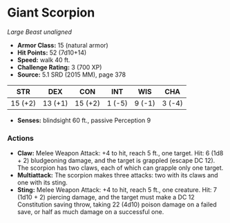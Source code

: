 # Giant Scorpion

*Large* *Beast* *unaligned*

- **Armor Class:** 15 (natural armor)
- **Hit Points:** 52 (7d10+14)
- **Speed:** walk 40 ft.
- **Challenge Rating:** 3 (700 XP)
- **Source:** 5.1 SRD (2015 MM), page 378

| STR | DEX | CON | INT | WIS | CHA |
| --- | --- | --- | --- | --- | --- |
| 15 (+2) | 13 (+1) | 15 (+2) | 1 (-5) | 9 (-1) | 3 (-4) |

- **Senses:** blindsight 60 ft., passive Perception 9

### Actions

- **Claw:** Melee Weapon Attack: +4 to hit, reach 5 ft., one target. Hit: 6 (1d8 + 2) bludgeoning damage, and the target is grappled (escape DC 12). The scorpion has two claws, each of which can grapple only one target.
- **Multiattack:** The scorpion makes three attacks: two with its claws and one with its sting.
- **Sting:** Melee Weapon Attack: +4 to hit, reach 5 ft., one creature. Hit: 7 (1d10 + 2) piercing damage, and the target must make a DC 12 Constitution saving throw, taking 22 (4d10) poison damage on a failed save, or half as much damage on a successful one.


